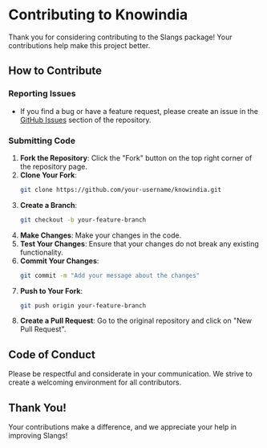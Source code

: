 # Contributing to Knowindia

Thank you for considering contributing to the Slangs package! Your contributions help make this project better.

## How to Contribute

### Reporting Issues
- If you find a bug or have a feature request, please create an issue in the [GitHub Issues](https://github.com/kuntalojha/knowindia/issues) section of the repository.

### Submitting Code
1. **Fork the Repository**: Click the "Fork" button on the top right corner of the repository page.
2. **Clone Your Fork**: 
   ```bash
   git clone https://github.com/your-username/knowindia.git
   ```
3. **Create a Branch**: 
   ```bash
   git checkout -b your-feature-branch
   ```
4. **Make Changes**: Make your changes in the code.
5. **Test Your Changes**: Ensure that your changes do not break any existing functionality.
6. **Commit Your Changes**: 
   ```bash
   git commit -m "Add your message about the changes"
   ```
7. **Push to Your Fork**: 
   ```bash
   git push origin your-feature-branch
   ```
8. **Create a Pull Request**: Go to the original repository and click on "New Pull Request".

## Code of Conduct
Please be respectful and considerate in your communication. We strive to create a welcoming environment for all contributors.

## Thank You!
Your contributions make a difference, and we appreciate your help in improving Slangs!
